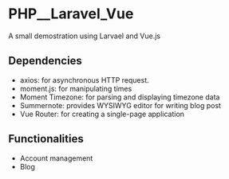 # PHP__Laravel_Vue
A small demostration using Larvael and Vue.js

## Dependencies
- axios: for asynchronous HTTP request.
- moment.js: for manipulating times
- Moment Timezone: for parsing and displaying timezone data
- Summernote: provides WYSIWYG editor for writing blog post
- Vue Router: for creating a single-page application

## Functionalities
- Account management
- Blog